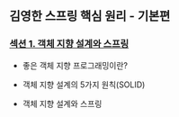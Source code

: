 ## 김영한 스프링 핵심 원리 - 기본편

###  [섹션 1. 객체 지향 설계와 스프링](https://velog.io/@parksomii/Spring-1.-%EA%B0%9D%EC%B2%B4-%EC%A7%80%ED%96%A5-%EC%84%A4%EA%B3%84%EC%99%80-%EC%8A%A4%ED%94%84%EB%A7%81)
- 좋은 객체 지향 프로그래밍이란?
  
- 객체 지향 설계의 5가지 원칙(SOLID)
  
- 객체 지향 설계와 스프링

###
